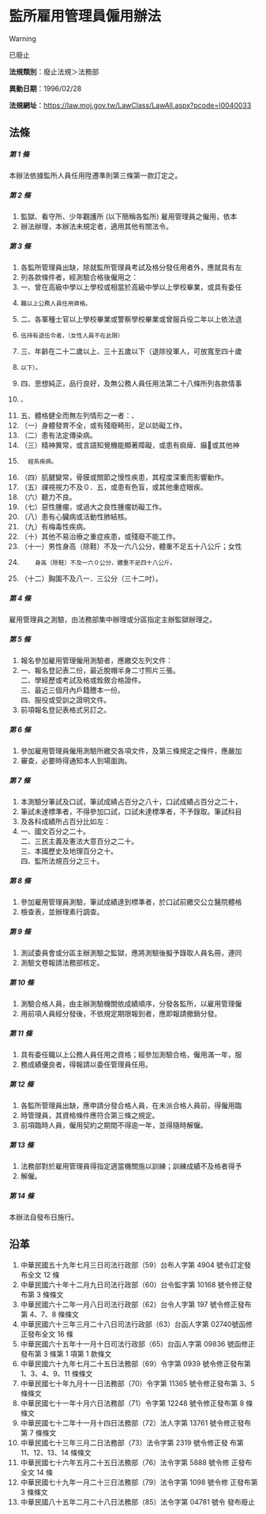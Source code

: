 # 監所雇用管理員僱用辦法


> [!WARNING]
> 已廢止


**法規類別**：廢止法規＞法務部

**異動日期**：1996/02/28  

**法規網址**：https://law.moj.gov.tw/LawClass/LawAll.aspx?pcode=I0040033



## 法條
##### 第 1 條
本辦法依據監所人員任用陞遷準則第三條第一款訂定之。

##### 第 2 條
1. 監獄、看守所、少年觀護所 (以下簡稱各監所) 雇用管理員之僱用，依本
1. 辦法辦理，本辦法未規定者，適用其他有關法令。

##### 第 3 條
1. 各監所管理員出缺，除就監所管理員考試及格分發任用者外，應就具有左
1. 列各款條件者，經測驗合格後僱用之：                              
1. 一、曾在高級中學以上學校或相當於高級中學以上學校畢業，或具有委任
1.     職以上公務人員任用資格。                                    
1. 二、各軍種士官以上學校畢業或警察學校畢業或曾服兵役二年以上依法退
1.     伍持有退伍令者，（女性人員不在此限）                        
1. 三、年齡在二十二歲以上、三十五歲以下（退除役軍人，可放寬至四十歲
1.     以下）。                                                    
1. 四、思想純正，品行良好，及無公務人員任用法第二十八條所列各款情事
1.     。                                                          
1. 五、體格健全而無左列情形之一者：、                              
1. （一）身體發育不全，或有殘廢畸形，足以妨礙工作。                
1. （二）患有法定傳染病。                                          
1. （三）精神異常，或言語知覺機能顯著障礙，或患有痲痺、癲或其他神
1.       經系疾病。                                                
1. （四）肌腱變常，骨膜或關節之慢性疾患，其程度深重而影響動作。    
1. （五）祼視視力不及０．五，或患有色盲，或其他重症眼疾。          
1. （六）聽力不良。                                                
1. （七）惡性腫瘤，或過大之良性腫瘤妨礙工作。                      
1. （八）患有心臟病或活動性肺結核。                                
1. （九）有梅毒性疾病。                                            
1. （十）其他不易治療之重症疾患，或殘廢不能工作。                  
1. （十一）男性身高（除鞋）不及一六八公分，體重不足五十八公斤；女性
1.         身高（除鞋）不及一六０公分，體重不足四十八公斤。        
1. （十二）胸圍不及八一．三公分（三十二吋）。

##### 第 4 條
雇用管理員之測驗，由法務部集中辦理或分區指定主辦監獄辦理之。

##### 第 5 條
1. 報名參加雇用管理僱用測驗者，應繳交左列文件：　
1. 一、報名登記表二份，最近脫帽半身二寸照片三張。  
二、學經歷或考試及格或銓敘合格證件。  
三、最近三個月內戶籍謄本一份。  
四、服役或受訓之證明文件。
1. 前項報名登記表格式另訂之。

##### 第 6 條
1. 參加雇用管理員僱用測驗所繳交各項文件，及第三條規定之條件，應嚴加
1. 審查，必要時得通知本人到場面詢。

##### 第 7 條
1. 本測驗分筆試及口試，筆試成綪占百分之八十，口試成績占百分之二十，
1. 筆試未達標準者，不得參加口試，口試未達標準者，不予錄取。筆試科目
1. 及各科成績所占百分比如左：　
1. 一、國文百分之二十。  
二、三民主義及憲法大意百分之二十。  
三、本國歷史及地理百分之十。  
四、監所法規百分之三十。

##### 第 8 條
1. 參加雇用管理員測驗，筆試成績達到標準者，於口試前繳交公立醫院體格
1. 檢查表，並辦理素行調查。

##### 第 9 條
1. 測試委員會或分區主辦測驗之監獄，應將測驗後擬予錄取人員名冊，連同
1. 測驗文卷報請法務部核定。

##### 第 10 條
1. 測驗合格人員，由主辦測驗機關依成績順序，分發各監所，以雇用管理僱
1. 用前項人員經分發後，不依規定期限報到者，應即報請撤銷分發。

##### 第 11 條
1. 具有委任職以上公務人員任用之資格；經參加測驗合格，僱用滿一年，服
1. 務成績優良者，得報請以委任管理員任用。

##### 第 12 條
1. 各監所管理員出缺，應申請分發合格人員，在未派合格人員前，得僱用臨
1. 時管理員，其資格條件應符合第三條之規定。
1. 前項臨時人員，僱用契約之期間不得逾一年，並得隨時解僱。

##### 第 13 條
1. 法務部對於雇用管理員得指定適當機關施以訓練；訓練成績不及格者得予
1. 解僱。

##### 第 14 條
本辦法自發布日施行。

## 沿革
1. 中華民國五十九年七月三日司法行政部（59）台布人字第 4904 號令訂定發布全文 12 條
1. 中華民國六十年十二月九日司法行政部（60）台令監字第 10168  號令修正發布第 3  條條文
1. 中華民國六十二年一月八日司法行政部（62）台令人字第 197  號令修正發布第 4、7、8  條條文
1. 中華民國六十三年三月二十八日司法行政部（63）台函人字第 02740號函修正發布全文 16 條
1. 中華民國六十五年十一月十日司法行政部（65）台函人字第 09836  號函修正發布第 3  條第 1  項第 1  款條文
1. 中華民國六十九年七月二十五日法務部（69）令字第 0939 號令修正發布第 1、3、4、9、11 條條文
1. 中華民國七十年九月十一日法務部（70）令字第 11365  號令修正發布第 3、5 條條文
1. 中華民國七十一年十月六日法務部（71）令字第 12248  號令修正發布第 8  條條文
1. 中華民國七十二年十一月十四日法務部（72）法人字第 13761  號令修正發布第 7  條條文
1.  中華民國七十三年三月二日法務部（73）法令字第 2319 號令修正發  布第 11、12、13、14 條條文
1.  中華民國七十六年五月二十五日法務部（76）法令字第 5888 號令修  正發布全文 14 條
1.  中華民國七十九年一月二十三日法務部（79）法令字第 1098 號令修  正發布第 3  條條文
1.  中華民國八十五年二月二十八日法務部（85）法令字第 04781  號令  發布廢止
